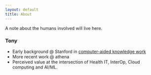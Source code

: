 ```yaml
---
layout: default
title: About
---
```


A note about the humans involved will live here.

### Tony

- Early background @ Stanford in [computer-aided knowledge work](http://www.ksl.stanford.edu/KSL_Abstracts/KSL-90-18.html)
- More recent work @ athena
- Perceived value at the intersection of Health IT, InterOp, Cloud computing and AI/ML.
